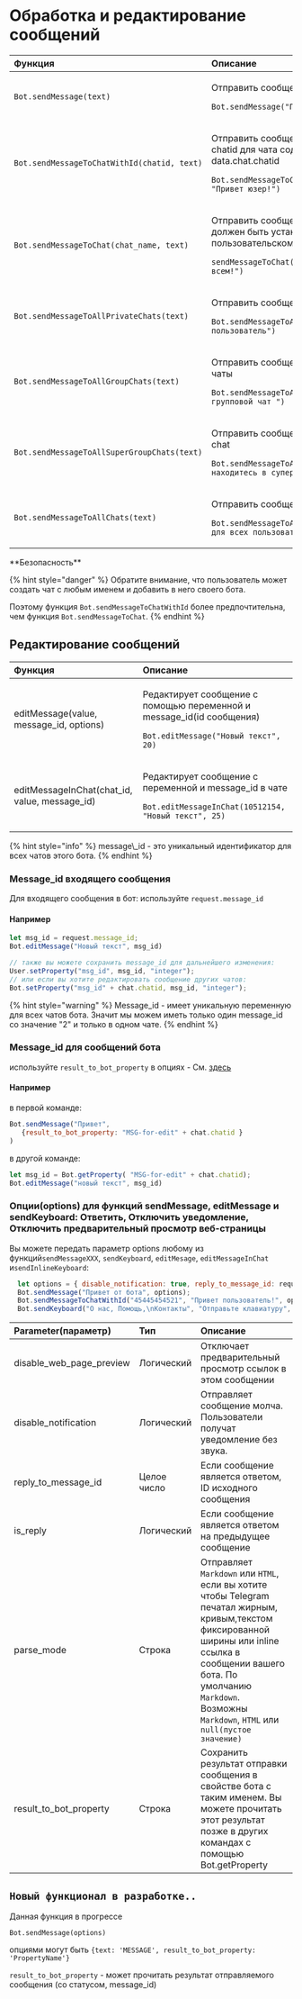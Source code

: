 # Обработка и редактирование сообщений



<table>
  <thead>
    <tr>
      <th style="text-align:left">Функция</th>
      <th style="text-align:left">Описание</th>
    </tr>
  </thead>
  <tbody>
    <tr>
      <td style="text-align:left"><code>Bot.sendMessage(text)</code>
      </td>
      <td style="text-align:left">
        <p>Отправить сообщение в текущий чат</p>
        <p></p>
        <p><code>Bot.sendMessage(&quot;Привет от бота&quot;)</code>
        </p>
      </td>
    </tr>
    <tr>
      <td style="text-align:left"><code>Bot.sendMessageToChatWithId(chatid, text)</code>
      </td>
      <td style="text-align:left">
        <p>Отправить сообщение в чат с id. Текущий chatid для чата содержится в          data.chat.chatid</p>
        <p></p>
        <p><code>Bot.sendMessageToChatWithId(&quot;45445454521&quot;, &quot;Привет юзер!&quot;)</code>
        </p>
      </td>
    </tr>
    <tr>
      <td style="text-align:left"><code>Bot.sendMessageToChat(chat_name, text)</code>
      </td>
      <td style="text-align:left">
        <p>Отправить сообщение в другой чат. Бот должен быть установлен в том, пользовательском,чате 
          </p>
        <p></p>
        <p><code>sendMessageToChat(&quot;OtherTestChat&quot;, &quot;Привет всем!&quot;)</code>
        </p>
      </td>
    </tr>
    <tr>
      <td style="text-align:left"><code>Bot.sendMessageToAllPrivateChats(text)</code>
      </td>
      <td style="text-align:left">
        <p>Отправить сообщение во все личные чаты</p>
        <p></p>
        <p><code>Bot.sendMessageToAllPrivateChats(&quot;Привет пользователь&quot;)</code>
        </p>
      </td>
    </tr>
    <tr>
      <td style="text-align:left"><code>Bot.sendMessageToAllGroupChats(text)</code>
      </td>
      <td style="text-align:left">
        <p>Отправить сообщение во все групповые чаты</p>
        <p></p>
        <p><code>Bot.sendMessageToAllGroupChats(&quot;Это групповой чат &quot;)</code>
        </p>
      </td>
    </tr>
    <tr>
      <td style="text-align:left"><code>Bot.sendMessageToAllSuperGroupChats(text)</code>
      </td>
      <td style="text-align:left">
        <p>Отправить сообщение во все супер группы chat</p>
        <p></p>
        <p><code>Bot.sendMessageToAllSuperGroupChats(&quot;Вы находитесь в супер группе!&quot;)</code>
        </p>
      </td>
    </tr>
    <tr>
      <td style="text-align:left"><code>Bot.sendMessageToAllChats(text)</code>
      </td>
      <td style="text-align:left">
        <p>Отправить сообщение во все чаты</p>
        <p></p>
        <p><code>Bot.sendMessageToAllChats(&quot;Это сообщение для всех пользователей&quot;)</code>
        </p>
      </td>
    </tr>
  </tbody>
</table>**Безопасность**

{% hint style="danger" %}
Обратите внимание, что пользователь может создать чат с любым именем и добавить в него своего бота.

Поэтому функция `Bot.sendMessageToChatWithId` более предпочтительна, чем функция
 `Bot.sendMessageToChat`.
{% endhint %}

## **Редактирование сообщений**

<table>
  <thead>
    <tr>
      <th style="text-align:left"><b>Функция</b>
      </th>
      <th style="text-align:left">Описание</th>
    </tr>
  </thead>
  <tbody>
    <tr>
      <td style="text-align:left">editMessage(value, message_id, options)</td>
      <td style="text-align:left">
        <p>Редактирует сообщение с помощью переменной и message_id(id сообщения)</p>
        <p></p>
        <p><code>Bot.editMessage(&quot;Новый текст&quot;, 20)</code>
        </p>
      </td>
    </tr>
    <tr>
      <td style="text-align:left">editMessageInChat(chat_id, value, message_id)</td>
      <td style="text-align:left">
        <p>Редактирует сообщение с переменной и message_id в чате</p>
        <p></p>
        <p><code>Bot.editMessageInChat(10512154, &quot;Новый текст&quot;, 25)</code>
        </p>
      </td>
    </tr>
  </tbody>
</table>{% hint style="info" %}
message\_id - это уникальный идентификатор для всех чатов этого бота.
{% endhint %}

### **Message\_id входящего сообщения**

Для входящего сообщения в бот: используйте `request.message_id`

#### Например

```javascript
let msg_id = request.message_id;
Bot.editMessage("Новый текст", msg_id)

// также вы можете сохранить message_id для дальнейшего изменения:
User.setProperty("msg_id", msg_id, "integer");
// или если вы хотите редактировать сообщение других чатов:
Bot.setProperty("msg_id" + chat.chatid, msg_id, "integer");
```

{% hint style="warning" %}
Message\_id - имеет уникальную переменную для всех чатов бота. Значит мы можем иметь только один message\_id со значение "2" и только в одном чате.
{% endhint %}

### **Message\_id для** сообщений бота

используйте `result_to_bot_property` в опциях - См. [здесь](https://help.bots.business/scenarios-and-bjs/message-broadcasting#options-for-sendmessage-editmessage-and-sendkeyboard-functionals-reply-disable-notification-disable-web-page-preview)

#### Например

в первой команде:

```javascript
Bot.sendMessage("Привет",
   {result_to_bot_property: "MSG-for-edit" + chat.chatid }
)
```

в другой команде:

```javascript
let msg_id = Bot.getProperty( "MSG-for-edit" + chat.chatid);
Bot.editMessage("новый текст", msg_id)
```



### **Опции(options) для функций sendMessage, editMessage и sendKeyboard: Ответить, Отключить уведомление, Отключить предварительный просмотр веб-страницы**

 Вы можете передать параметр options любому из функций`sendMessageXXX`, `sendKeyboard`, `editMesage`, `editMessageInChat` и`sendInlineKeyboard`:

```javascript
  let options = { disable_notification: true, reply_to_message_id: request.message_id };
  Bot.sendMessage("Привет от бота", options);
  Bot.sendMessageToChatWithId("45445454521", "Привет пользователь!", options);
  Bot.sendKeyboard("О нас, Помощь,\nКонтакты", "Отправьте клавиатуру", options)
```

| Parameter(параметр) | Тип | Описание |
| :--- | :--- | :--- |
| disable\_web\_page\_preview | Логический | Отключает предварительный просмотр ссылок в этом сообщении |
| disable\_notification | Логический | Отправляет сообщение молча. Пользователи получат уведомление без звука. |
| reply\_to\_message\_id | Целое число | Если сообщение является ответом, ID исходного сообщения |
| is\_reply | Логический | Если сообщение является ответом на предыдущее сообщение |
| parse\_mode | Строка | Отправляет `Markdown` или `HTML`, если вы хотите чтобы Telegram печатал жирным, кривым,текстом фиксированной ширины или inline ссылка в сообщении вашего бота. По умолчанию `Markdown`. Возможны `Markdown`, `HTML` или `null(пустое значение)` |
| result\_to\_bot\_property | Строка | Сохранить результат отправки сообщения в свойстве бота с таким именем. Вы можете прочитать этот результат позже в других командах с помощью Bot.getProperty |

## `Новый функционал в разработке..`

Данная функция в прогрессе

`Bot.sendMessage(options)`

опциями могут быть `{text: 'MESSAGE', result_to_bot_property: 'PropertyName'}`

`result_to_bot_property` - может прочитать результат отправляемого сообщения \(со статусом, message\_id\)

